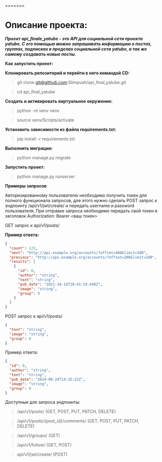 =======
# Описание проекта:

***Проект api_finale_yatube - это API для социальной сети проекта yatube.
С его помощью можно запрашивать информацию о постах, группах, подписках в пределах социальной сети yatube, а так же самому создавать новые посты.***

**Как запустить проект:**

**Клонировать репозиторий и перейти в него командой CD:**

>git clone git@github.com:Slimpush/api_final_yatube.git 

>cd api_final_yatube

**Cоздать и активировать виртуальное окружение:**

>python -m venv venv

>source venv/Scripts/activate

**Установить зависимости из файла requirements.txt:**

>pip install -r requirements.txt

**Выполнить миграции:**

>python manage.py migrate

**Запустить проект:**

>python manage.py runserver

**Примеры запросов**

Авторизированному пользователю необходимо получить токен для полного функционала запросов, для этого нужно сделать POST запрос к эндпоинту /api/v1/jwt/create/ и передать username и password пользователя. При отправке запроса необходимо передать свой токен в заголовок Authorization: Bearer <ваш токен>


GET запрос к api/v1/posts/

**Пример ответа:**
```json
{
  "count": 123,
  "next": "http://api.example.org/accounts/?offset=400&limit=100",
  "previous": "http://api.example.org/accounts/?offset=200&limit=100",
  "results": [
    {
      "id": 0,
      "author": "string",
      "text": "string",
      "pub_date": "2021-10-14T20:41:29.648Z",
      "image": "string",
      "group": 0
    }
  ]
}
```
POST запрос к api/v1/posts/
```json
{
  "text": "string",
  "image": "string",
  "group": 0
}
```
Пример ответа:
```json
{
  "id": 0,
  "author": "string",
  "text": "string",
  "pub_date": "2019-08-24T14:15:22Z",
  "image": "string",
  "group": 0
}
```
Доступные для запроса эндпоинты:

>/api/v1/posts/ (GET, POST, PUT, PATCH, DELETE)

>/api/v1/posts/{post_id}/comments/ (GET, POST, PUT, PATCH, DELETE)

>/api/v1/groups/ (GET)

>/api/v1/follow/ (GET, POST)

>api/v1/jwt/create/ (POST)

